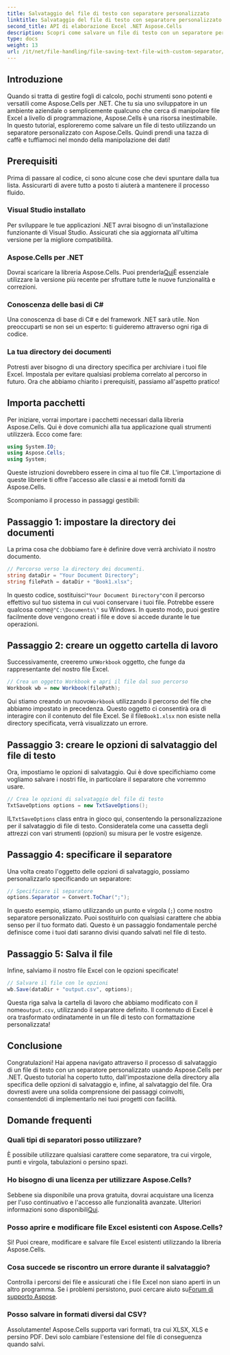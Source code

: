 ```yaml
---
title: Salvataggio del file di testo con separatore personalizzato
linktitle: Salvataggio del file di testo con separatore personalizzato
second_title: API di elaborazione Excel .NET Aspose.Cells
description: Scopri come salvare un file di testo con un separatore personalizzato utilizzando Aspose.Cells per .NET. Guida passo passo e suggerimenti inclusi.
type: docs
weight: 13
url: /it/net/file-handling/file-saving-text-file-with-custom-separator/
---
```

## Introduzione
Quando si tratta di gestire fogli di calcolo, pochi strumenti sono potenti e versatili come Aspose.Cells per .NET. Che tu sia uno sviluppatore in un ambiente aziendale o semplicemente qualcuno che cerca di manipolare file Excel a livello di programmazione, Aspose.Cells è una risorsa inestimabile. In questo tutorial, esploreremo come salvare un file di testo utilizzando un separatore personalizzato con Aspose.Cells. Quindi prendi una tazza di caffè e tuffiamoci nel mondo della manipolazione dei dati!
## Prerequisiti
Prima di passare al codice, ci sono alcune cose che devi spuntare dalla tua lista. Assicurarti di avere tutto a posto ti aiuterà a mantenere il processo fluido.
### Visual Studio installato
Per sviluppare le tue applicazioni .NET avrai bisogno di un'installazione funzionante di Visual Studio. Assicurati che sia aggiornata all'ultima versione per la migliore compatibilità.
### Aspose.Cells per .NET
 Dovrai scaricare la libreria Aspose.Cells. Puoi prenderla[Qui](https://releases.aspose.com/cells/net/)È essenziale utilizzare la versione più recente per sfruttare tutte le nuove funzionalità e correzioni.
### Conoscenza delle basi di C#
Una conoscenza di base di C# e del framework .NET sarà utile. Non preoccuparti se non sei un esperto: ti guideremo attraverso ogni riga di codice.
### La tua directory dei documenti
Potresti aver bisogno di una directory specifica per archiviare i tuoi file Excel. Impostala per evitare qualsiasi problema correlato al percorso in futuro.
Ora che abbiamo chiarito i prerequisiti, passiamo all'aspetto pratico!
## Importa pacchetti
Per iniziare, vorrai importare i pacchetti necessari dalla libreria Aspose.Cells. Qui è dove comunichi alla tua applicazione quali strumenti utilizzerà. Ecco come fare:
```csharp
using System.IO;
using Aspose.Cells;
using System;
```
Queste istruzioni dovrebbero essere in cima al tuo file C#. L'importazione di queste librerie ti offre l'accesso alle classi e ai metodi forniti da Aspose.Cells.

Scomponiamo il processo in passaggi gestibili:
## Passaggio 1: impostare la directory dei documenti
La prima cosa che dobbiamo fare è definire dove verrà archiviato il nostro documento. 
```csharp
// Percorso verso la directory dei documenti.
string dataDir = "Your Document Directory";
string filePath = dataDir + "Book1.xlsx";
```
 In questo codice, sostituisci`"Your Document Directory"`con il percorso effettivo sul tuo sistema in cui vuoi conservare i tuoi file. Potrebbe essere qualcosa come`@"C:\Documents\"` su Windows. In questo modo, puoi gestire facilmente dove vengono creati i file e dove si accede durante le tue operazioni.
## Passaggio 2: creare un oggetto cartella di lavoro
 Successivamente, creeremo un`Workbook` oggetto, che funge da rappresentante del nostro file Excel. 
```csharp
// Crea un oggetto Workbook e apri il file dal suo percorso
Workbook wb = new Workbook(filePath);
```
 Qui stiamo creando un nuovo`Workbook` utilizzando il percorso del file che abbiamo impostato in precedenza. Questo oggetto ci consentirà ora di interagire con il contenuto del file Excel. Se il file`Book1.xlsx` non esiste nella directory specificata, verrà visualizzato un errore.
## Passaggio 3: creare le opzioni di salvataggio del file di testo
Ora, impostiamo le opzioni di salvataggio. Qui è dove specifichiamo come vogliamo salvare i nostri file, in particolare il separatore che vorremmo usare.
```csharp
// Crea le opzioni di salvataggio del file di testo
TxtSaveOptions options = new TxtSaveOptions();
```
 IL`TxtSaveOptions` class entra in gioco qui, consentendo la personalizzazione per il salvataggio di file di testo. Consideratela come una cassetta degli attrezzi con vari strumenti (opzioni) su misura per le vostre esigenze.
## Passaggio 4: specificare il separatore
Una volta creato l'oggetto delle opzioni di salvataggio, possiamo personalizzarlo specificando un separatore:
```csharp
// Specificare il separatore
options.Separator = Convert.ToChar(";");
```
In questo esempio, stiamo utilizzando un punto e virgola (`;`) come nostro separatore personalizzato. Puoi sostituirlo con qualsiasi carattere che abbia senso per il tuo formato dati. Questo è un passaggio fondamentale perché definisce come i tuoi dati saranno divisi quando salvati nel file di testo.
## Passaggio 5: Salva il file
Infine, salviamo il nostro file Excel con le opzioni specificate!
```csharp
// Salvare il file con le opzioni
wb.Save(dataDir + "output.csv", options);
```
 Questa riga salva la cartella di lavoro che abbiamo modificato con il nome`output.csv`, utilizzando il separatore definito. Il contenuto di Excel è ora trasformato ordinatamente in un file di testo con formattazione personalizzata!
## Conclusione
Congratulazioni! Hai appena navigato attraverso il processo di salvataggio di un file di testo con un separatore personalizzato usando Aspose.Cells per .NET. Questo tutorial ha coperto tutto, dall'impostazione della directory alla specifica delle opzioni di salvataggio e, infine, al salvataggio del file. Ora dovresti avere una solida comprensione dei passaggi coinvolti, consentendoti di implementarlo nei tuoi progetti con facilità.
## Domande frequenti
### Quali tipi di separatori posso utilizzare?
È possibile utilizzare qualsiasi carattere come separatore, tra cui virgole, punti e virgola, tabulazioni o persino spazi.
### Ho bisogno di una licenza per utilizzare Aspose.Cells?
 Sebbene sia disponibile una prova gratuita, dovrai acquistare una licenza per l'uso continuativo e l'accesso alle funzionalità avanzate. Ulteriori informazioni sono disponibili[Qui](https://purchase.aspose.com/buy).
### Posso aprire e modificare file Excel esistenti con Aspose.Cells?
Sì! Puoi creare, modificare e salvare file Excel esistenti utilizzando la libreria Aspose.Cells.
### Cosa succede se riscontro un errore durante il salvataggio?
Controlla i percorsi dei file e assicurati che i file Excel non siano aperti in un altro programma. Se i problemi persistono, puoi cercare aiuto su[Forum di supporto Aspose](https://forum.aspose.com/c/cells/9).
### Posso salvare in formati diversi dal CSV?
Assolutamente! Aspose.Cells supporta vari formati, tra cui XLSX, XLS e persino PDF. Devi solo cambiare l'estensione del file di conseguenza quando salvi.